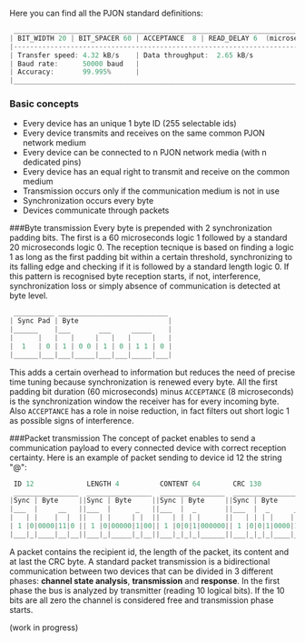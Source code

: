 Here you can find all the PJON standard definitions:
```cpp  
 ____________________________________________________________________________
| BIT_WIDTH 20 | BIT_SPACER 60 | ACCEPTANCE  8 | READ_DELAY 6  (microseconds)|
|----------------------------------------------------------------------------|
| Transfer speed: 4.32 kB/s    | Data throughput:  2.65 kB/s                 |
| Baud rate:      50000 baud   |                                             |
| Accuracy:       99.995%      |                                             |
|____________________________________________________________________________| 

```
### Basic concepts
* Every device has an unique 1 byte ID (255 selectable ids)
* Every device transmits and receives on the same common PJON network medium
* Every device can be connected to n PJON network media (with n dedicated pins)
* Every device has an equal right to transmit and receive on the common medium
* Transmission occurs only if the communication medium is not in use
* Synchronization occurs every byte
* Devices communicate through packets

###Byte transmission
Every byte is prepended with 2 synchronization padding bits. The first is a 60 microseconds logic 1 followed by a standard 20 microseconds logic 0. The reception tecnique is based on finding a logic 1 as long as the first padding bit within a certain threshold, synchronizing to its falling edge and checking if it is followed by a standard length logic 0. If this pattern is recognised byte reception starts, if not, interference, synchronization loss or simply absence of communication is detected at byte level.
```cpp  
 __________ ___________________________
| Sync Pad | Byte                      |
|______    |___       ___     _____    |
|      |   |   |     |   |   |     |   |
|  1   | 0 | 1 | 0 0 | 1 | 0 | 1 1 | 0 |
|______|___|___|_____|___|___|_____|___|

```
This adds a certain overhead to information but reduces the need of precise time tuning because synchronization is renewed every byte. All the first padding bit duration (60 microseconds) minus `ACCEPTANCE` (8 microseconds) is the synchronization window the receiver has for every incoming byte. Also `ACCEPTANCE` has a role in noise reduction, in fact filters out short logic 1 as possible signs of interference.

###Packet transmission
The concept of packet enables to send a communication payload to every connected device with correct reception certainty. Here is an example of packet sending to device id 12 the string "@":
```cpp  
 ID 12             LENGTH 4          CONTENT 64        CRC 130
 ________________  ________________  ________________  __________________
|Sync | Byte     ||Sync | Byte     ||Sync | Byte     ||Sync | Byte       |
|___  |     __   ||___  |      _   ||___  |  _       ||___  |  _      _  |
|   | |    |  |  ||   | |     | |  ||   | | | |      ||   | | | |    | | |
| 1 |0|0000|11|0 || 1 |0|00000|1|00|| 1 |0|0|1|000000|| 1 |0|0|1|0000|1|0|
|___|_|____|__|__||___|_|_____|_|__||___|_|_|_|______||___|_|_|_|____|_|_|
```
A packet contains the recipient id, the length of the packet, its content and at last the CRC byte.
A standard packet transmission is a bidirectional communication between two devices that can be divided in 3 different phases: **channel state analysis**, **transmission** and **response**. In the first phase the bus is analyzed by transmitter (reading 10 logical bits). If the 10 bits are all zero the channel is considered free and transmission phase starts.


(work in progress)